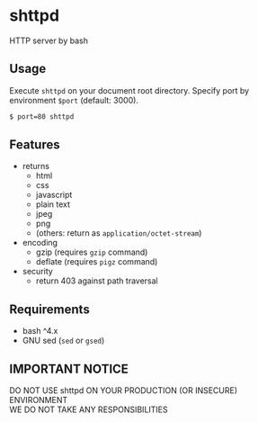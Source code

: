 # shttpd
HTTP server by bash

## Usage
Execute `shttpd` on your document root directory.
Specify port by environment `$port` (default: 3000).
```sh
$ port=80 shttpd
```

## Features
- returns
  - html
  - css
  - javascript
  - plain text
  - jpeg
  - png
  - (others: return as `application/octet-stream`)
- encoding
  - gzip (requires `gzip` command)
  - deflate (requires `pigz` command)
- security
  - return 403 against path traversal

## Requirements
- bash ^4.x
- GNU sed (`sed` or `gsed`)

## IMPORTANT NOTICE
DO NOT USE shttpd ON YOUR PRODUCTION (OR INSECURE) ENVIRONMENT  
WE DO NOT TAKE ANY RESPONSIBILITIES
